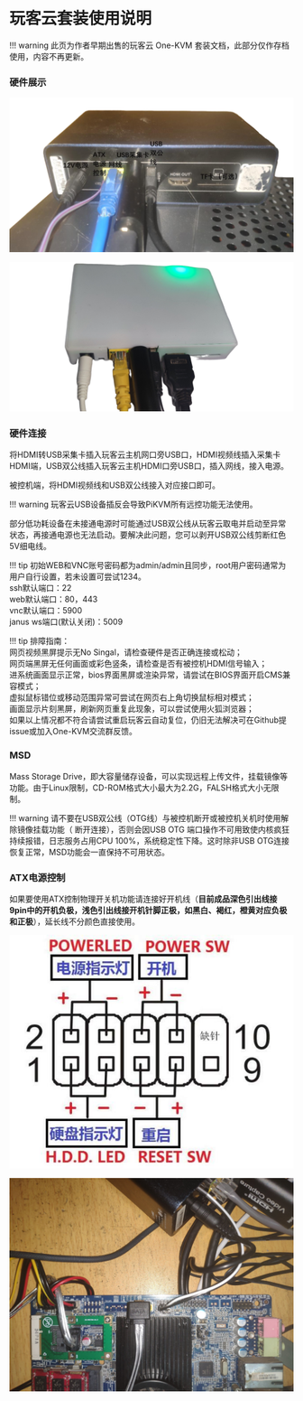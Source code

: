 # 玩客云套装使用说明

!!! warning
    此页为作者早期出售的玩客云 One-KVM 套装文档，此部分仅作存档使用，内容不再更新。

### **硬件展示**

![ae7bc732-0dc7-42a0-84fa-56f11c33d453](./img/ae7bc732-0dc7-42a0-84fa-56f11c33d453.png)

![image-20240609231232943](./img/image-20240609231232943.png)

### 硬件连接

将HDMI转USB采集卡插入玩客云主机网口旁USB口，HDMI视频线插入采集卡HDMI端，USB双公线插入玩客云主机HDMI口旁USB口，插入网线，接入电源。

被控机端，将HDMI视频线和USB双公线接入对应接口即可。

!!! warning
    玩客云USB设备插反会导致PiKVM所有远控功能无法使用。

部分低功耗设备在未接通电源时可能通过USB双公线从玩客云取电并启动至异常状态，再接通电源也无法启动。要解决此问题，您可以剥开USB双公线剪断红色5V细电线。

!!! tip
    初始WEB和VNC账号密码都为admin/admin且同步，root用户密码通常为用户自行设置，若未设置可尝试1234。<br>ssh默认端口：22<br>web默认端口：80，443<br>vnc默认端口：5900<br>janus ws端口(默认关闭)：5009

!!! tip
    排障指南：<br>网页视频黑屏提示无No Singal，请检查硬件是否正确连接或松动；<br>网页端黑屏无任何画面或彩色竖条，请检查是否有被控机HDMI信号输入；<br>进系统画面显示正常，bios界面黑屏或渲染异常，请尝试在BIOS界面开启CMS兼容模式；<br>虚拟鼠标错位或移动范围异常可尝试在网页右上角切换鼠标相对模式；<br>画面显示片刻黑屏，刷新网页重复此现象，可以尝试使用火狐浏览器；<br>如果以上情况都不符合请尝试重启玩客云自动复位，仍旧无法解决可在Github提issue或加入One-KVM交流群反馈。



### MSD

Mass Storage Drive，即大容量储存设备，可以实现远程上传文件，挂载镜像等功能。由于Linux限制，CD-ROM格式大小最大为2.2G，FALSH格式大小无限制。

!!! warning
    请不要在USB双公线（OTG线）与被控机断开或被控机关机时使用解除镜像挂载功能（ 断开连接），否则会因USB OTG 端口操作不可用致使内核疯狂持续报错，日志服务占用CPU 100%，系统稳定性下降。这时除非USB OTG连接恢复正常，MSD功能会一直保持不可用状态。



### ATX电源控制

如果要使用ATX控制物理开关机功能请连接好开机线（**目前成品深色引出线接9pin中的开机负极，浅色引出线接开机针脚正极，如黑白、褐红，橙黄对应负极和正极**），延长线不分颜色直接使用。

![img](./img/1717946862304-33.png)

![img](./img/1717946858221-30.jpeg)
